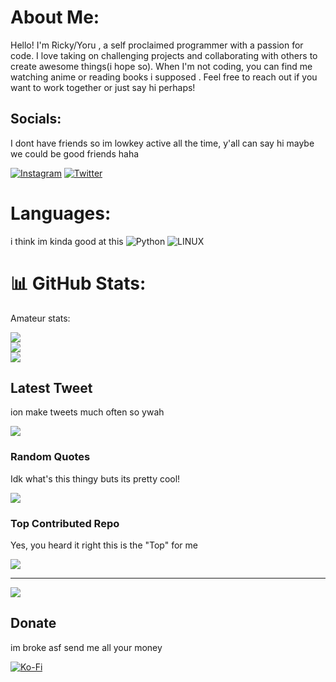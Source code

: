 # About Me:

Hello! I'm Ricky/Yoru , a self proclaimed programmer with a passion for code. I love taking on challenging projects and collaborating with others to create awesome things(i hope so). When I'm not coding, you can find me watching anime or reading books i supposed . Feel free to reach out if you want to work together or just say hi perhaps!

## Socials:
I dont have friends so im lowkey active all the time, y'all can say hi maybe we could be good friends haha

[![Instagram](https://img.shields.io/badge/Instagram-%23E4405F.svg?logo=Instagram&logoColor=white)](https://instagram.com/based_ricky) [![Twitter](https://img.shields.io/badge/Twitter-%231DA1F2.svg?logo=Twitter&logoColor=white)](https://twitter.com/chimshoubae) 

# Languages:
i think im kinda good at this
![Python](https://img.shields.io/badge/python-3670A0?style=for-the-badge&logo=python&logoColor=ffdd54) ![LINUX](https://img.shields.io/badge/Linux-FCC624?style=for-the-badge&logo=linux&logoColor=black)
# 📊 GitHub Stats:
Amateur stats:

![](https://github-readme-stats.vercel.app/api?username=Yorubae&theme=dark&hide_border=false&include_all_commits=true&count_private=true)<br/>
![](https://github-readme-streak-stats.herokuapp.com/?user=Yorubae&theme=dark&hide_border=false)<br/>
![](https://github-readme-stats.vercel.app/api/top-langs/?username=Yorubae&theme=dark&hide_border=false&include_all_commits=true&count_private=true&layout=compact)

## Latest Tweet
ion make tweets much often so ywah

[![](https://gtce.itsvg.in/api?username=chimshoubae)](https://github.com/VishwaGauravIn/github-twitter-card-embed)

### Random Quotes
Idk what's this thingy buts its pretty cool!

![](https://quotes-github-readme.vercel.app/api?type=vetical&theme=dark)

### Top Contributed Repo
Yes, you heard it right this is the "Top" for me

![](https://github-contributor-stats.vercel.app/api?username=Yorubae&limit=5&theme=dark&combine_all_yearly_contributions=true)

---
[![](https://visitcount.itsvg.in/api?id=Yorubae&icon=0&color=12)](https://visitcount.itsvg.in)

  ## Donate
im broke asf send me all your money

  [![Ko-Fi](https://img.shields.io/badge/Ko--fi-F16061?style=for-the-badge&logo=ko-fi&logoColor=white)](https://ko-fi.com/basedricky) 

  
<!-- Proudly created with GPRM ( https://gprm.itsvg.in ) -->
